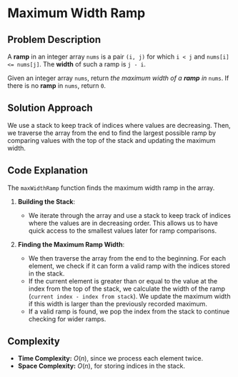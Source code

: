 # Maximum Width Ramp

## Problem Description

A **ramp** in an integer array `nums` is a pair `(i, j)` for which `i < j` and `nums[i] <= nums[j]`. The **width** of such a ramp is `j - i`.

Given an integer array `nums`, return *the maximum width of a **ramp** in* `nums`. If there is no **ramp** in `nums`, return `0`.

## Solution Approach

We use a stack to keep track of indices where values are decreasing. Then, we traverse the array from the end to find the largest possible ramp by comparing values with the top of the stack and updating the maximum width.

## Code Explanation

The `maxWidthRamp` function finds the maximum width ramp in the array.

1. **Building the Stack**: 
   - We iterate through the array and use a stack to keep track of indices where the values are in decreasing order. This allows us to have quick access to the smallest values later for ramp comparisons.

2. **Finding the Maximum Ramp Width**:
   - We then traverse the array from the end to the beginning. For each element, we check if it can form a valid ramp with the indices stored in the stack. 
   - If the current element is greater than or equal to the value at the index from the top of the stack, we calculate the width of the ramp (`current index - index from stack`). We update the maximum width if this width is larger than the previously recorded maximum.
   - If a valid ramp is found, we pop the index from the stack to continue checking for wider ramps.

## Complexity

- **Time Complexity:** $O(n)$, since we process each element twice.
- **Space Complexity:** $O(n)$, for storing indices in the stack.
